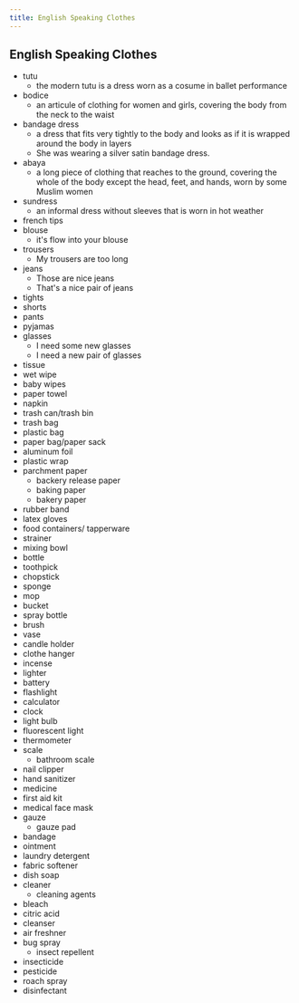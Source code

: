 ```yaml
---
title: English Speaking Clothes
---
```


## English Speaking Clothes

* tutu
    * the modern tutu is a dress worn as a cosume in ballet performance
* bodice
    * an articule of clothing for women and girls, covering the body from the neck to the waist
* bandage dress
    * a dress that fits very tightly to the body and looks as if it is wrapped around the body in layers
    * She was wearing a silver satin bandage dress.
* abaya
    * a long piece of clothing that reaches to the ground, covering the whole of the body except the head, feet, and hands, worn by some Muslim women
* sundress
    * an informal dress without sleeves that is worn in hot weather
* french tips
* blouse
    * it's flow into your blouse
* trousers
    * My trousers are too long
* jeans
    * Those are nice jeans
    * That's a nice pair of jeans
* tights
* shorts
* pants
* pyjamas
* glasses
    * I need some new glasses
    * I need a new pair of glasses
* tissue
* wet wipe
* baby wipes
* paper towel
* napkin
* trash can/trash bin
* trash bag
* plastic bag
* paper bag/paper sack
* aluminum foil
* plastic wrap
* parchment paper
    * backery release paper
    * baking paper
    * bakery paper
* rubber band
* latex gloves
* food containers/ tapperware
* strainer
* mixing bowl
* bottle
* toothpick
* chopstick
* sponge
* mop
* bucket
* spray bottle
* brush
* vase
* candle holder
* clothe hanger
* incense
* lighter
* battery
* flashlight
* calculator
* clock
* light bulb
* fluorescent light
* thermometer
* scale
    * bathroom scale
* nail clipper
* hand sanitizer
* medicine
* first aid kit
* medical face mask
* gauze
    * gauze pad
* bandage
* ointment
* laundry detergent
* fabric softener
* dish soap
* cleaner
    * cleaning agents
* bleach
* citric acid
* cleanser
* air freshner
* bug spray
    * insect repellent
* insecticide
* pesticide
* roach spray
* disinfectant
